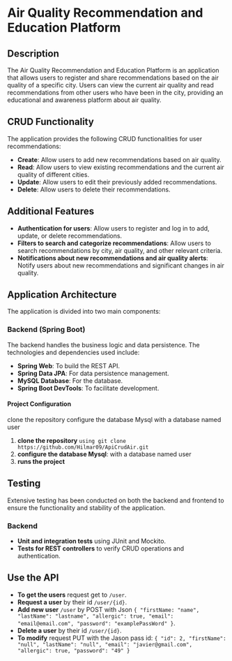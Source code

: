 # Air Quality Recommendation and Education Platform

## Description

The Air Quality Recommendation and Education Platform is an application that allows users to register and share recommendations based on the air quality of a specific city. Users can view the current air quality and read recommendations from other users who have been in the city, providing an educational and awareness platform about air quality.

## CRUD Functionality

The application provides the following CRUD functionalities for user recommendations:

- **Create**: Allow users to add new recommendations based on air quality.
- **Read**: Allow users to view existing recommendations and the current air quality of different cities.
- **Update**: Allow users to edit their previously added recommendations.
- **Delete**: Allow users to delete their recommendations.

## Additional Features

- **Authentication for users**: Allow users to register and log in to add, update, or delete recommendations.
- **Filters to search and categorize recommendations**: Allow users to search recommendations by city, air quality, and other relevant criteria.
- **Notifications about new recommendations and air quality alerts**: Notify users about new recommendations and significant changes in air quality.

## Application Architecture

The application is divided into two main components:

### Backend (Spring Boot)

The backend handles the business logic and data persistence. The technologies and dependencies used include:

- **Spring Web**: To build the REST API.
- **Spring Data JPA**: For data persistence management.
- **MySQL Database**: For the database.
- **Spring Boot DevTools**: To facilitate development.

#### Project Configuration

clone the repository
configure the database Mysql with a database named user


1. **clone the repository** `using git clone https://github.com/Hilmar09/ApiCrudAir.git`
2. **configure the database Mysql**: with a database named user
3. **runs the project**
  
## Testing

Extensive testing has been conducted on both the backend and frontend to ensure the functionality and stability of the application.

### Backend

- **Unit and integration tests** using JUnit and Mockito.
- **Tests for REST controllers** to verify CRUD operations and authentication.

## Use the API

- **To get the users** request get to `/user`.
- **Request a user** by their id `/user/{id}`.
- **Add new user** `/user` by POST with Json 
`{
  "firstName: "name",
  "lastName": "lastname",
  "allergic": true,
  "email": "email@email.com",
  "password": "examplePassWord"
}`.
- **Delete a user** by their id `/user/{id}`.
- **To modify** request PUT with the Jason pass id:
 `{
    "id": 2,
    "firstName": "null",
    "lastName": "null",
    "email": "javier@gmail.com",
    "allergic": true,
    "password": "49"
  }`
